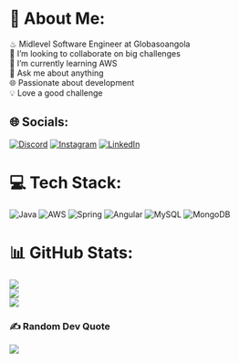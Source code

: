# 💫 About Me:
♨ Midlevel Software Engineer at Globasoangola<br>👯 I’m looking to collaborate on big challenges<br>🌱 I’m currently learning AWS<br>💬 Ask me about anything<br>🌐 Passionate about development<br>💡 Love a good challenge<br>


## 🌐 Socials:
[![Discord](https://img.shields.io/badge/Discord-%237289DA.svg?logo=discord&logoColor=white)](https://discord.gg/Atírcio#8274) [![Instagram](https://img.shields.io/badge/Instagram-%23E4405F.svg?logo=Instagram&logoColor=white)](https://instagram.com/atircio_atm) [![LinkedIn](https://img.shields.io/badge/LinkedIn-%230077B5.svg?logo=linkedin&logoColor=white)](https://linkedin.com/in/atirciomatias) 

# 💻 Tech Stack:
![Java](https://img.shields.io/badge/java-%23ED8B00.svg?style=for-the-badge&logo=openjdk&logoColor=white) ![AWS](https://img.shields.io/badge/AWS-%23FF9900.svg?style=for-the-badge&logo=amazon-aws&logoColor=white) ![Spring](https://img.shields.io/badge/spring-%236DB33F.svg?style=for-the-badge&logo=spring&logoColor=white) ![Angular](https://img.shields.io/badge/angular-%23DD0031.svg?style=for-the-badge&logo=angular&logoColor=white) ![MySQL](https://img.shields.io/badge/mysql-%2300000f.svg?style=for-the-badge&logo=mysql&logoColor=white) ![MongoDB](https://img.shields.io/badge/MongoDB-%234ea94b.svg?style=for-the-badge&logo=mongodb&logoColor=white)
# 📊 GitHub Stats:
![](https://github-readme-stats.vercel.app/api?username=atircio&theme=gruvbox&hide_border=false&include_all_commits=false&count_private=true)<br/>
![](https://github-readme-streak-stats.herokuapp.com/?user=atircio&theme=gruvbox&hide_border=false)<br/>
![](https://github-readme-stats.vercel.app/api/top-langs/?username=atircio&theme=gruvbox&hide_border=false&include_all_commits=false&count_private=true&layout=compact)

### ✍️ Random Dev Quote
![](https://quotes-github-readme.vercel.app/api?type=horizontal&theme=gruvbox)

<!-- Proudly created with GPRM ( https://gprm.itsvg.in ) -->
